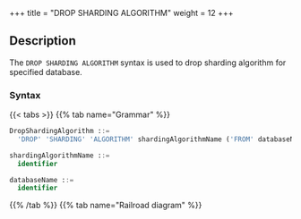 +++
title = "DROP SHARDING ALGORITHM"
weight = 12
+++

## Description

The `DROP SHARDING ALGORITHM` syntax is used to drop sharding algorithm for specified database.

### Syntax

{{< tabs >}}
{{% tab name="Grammar" %}}
```sql
DropShardingAlgorithm ::=
  'DROP' 'SHARDING' 'ALGORITHM' shardingAlgorithmName ('FROM' databaseName)?

shardingAlgorithmName ::=
  identifier

databaseName ::=
  identifier
```
{{% /tab %}}
{{% tab name="Railroad diagram" %}}
<iframe frameborder="0" name="diagram" id="diagram" width="100%" height="100%"></iframe>
{{% /tab %}}
{{< /tabs >}}

### Supplement

- When `databaseName` is not specified, the default is the currently used `DATABASE`. If `DATABASE` is not used, `No database selected` will be prompted.

### Example

- Drop sharding algorithm for specified database.

```sql
DROP SHARDING ALGORITHM t_order_hash_mod FROM sharding_db;
```

- Drop sharding algorithm for current database.

```sql
DROP SHARDING ALGORITHM t_order_hash_mod;
```

### Reserved word

`DROP`, `SHARDING`, `ALGORITHM`, `FROM`

### Related links

- [Reserved word](/en/user-manual/shardingsphere-proxy/distsql/syntax/reserved-word/)
